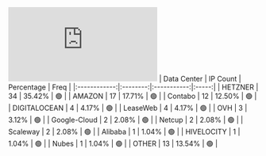 ![Diagramm](https://github.com/obajay/StateSync-snapshots/blob/main/Projects/Oraichain/1/README.md)
| Data Center | IP Count | Percentage | Freq |
|:------------:|:--------:|:-----------:|:-----:|
| HETZNER | 34 | 35.42% | 🟢 |
| AMAZON | 17 | 17.71% | 🟢 |
| Contabo | 12 | 12.50% | 🟢 |
| DIGITALOCEAN | 4 | 4.17% | 🟢 |
| LeaseWeb | 4 | 4.17% | 🟢 |
| OVH | 3 | 3.12% | 🟢 |
| Google-Cloud | 2 | 2.08% | 🟢 |
| Netcup | 2 | 2.08% | 🟢 |
| Scaleway | 2 | 2.08% | 🟢 |
| Alibaba | 1 | 1.04% | 🟢 |
| HIVELOCITY | 1 | 1.04% | 🟢 |
| Nubes | 1 | 1.04% | 🟢 |
| OTHER | 13 | 13.54% | 🟢 |
